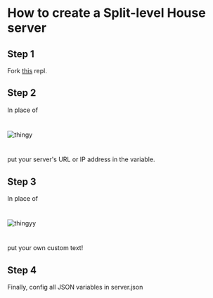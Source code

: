 # How to create a Split-level House server

## Step 1
Fork [this](https://repl.it/@CodeSalvageON/server-example#index.js) repl.
## Step 2
In place of 
#
![thingy](https://media.discordapp.net/attachments/772064957793435678/793696573821026374/unknown.png) 
#
put your server's URL or IP address in the variable.
## Step 3
In place of 
#
![thingyy](https://media.discordapp.net/attachments/772064957793435678/793698133480570890/unknown.png)
#
put your own custom text!
## Step 4 
Finally, config all JSON variables in server.json
